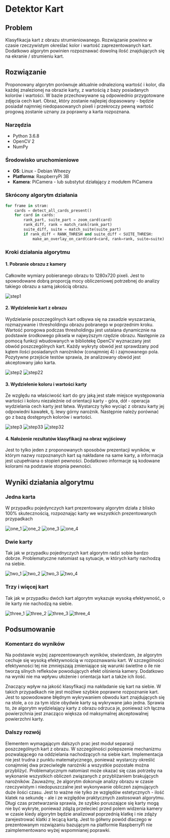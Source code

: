 # Detektor Kart

## Problem

Klasyfikacja kart z obrazu strumieniowanego. Rozwiązanie powinno w czasie rzeczywistym określać kolor i wartość zaprezentowanych kart. Dodatkowo algorytm powinien rozpoznawać dowolną ilość znajdujących się na ekranie / strumieniu kart.

## Rozwiązanie

Proponowany algorytm porównuje aktualnie odnalezioną wartość i kolor, dla każdej znalezionej na obrazie karty, z wartością z bazy posiadanych kolorów i wartości. W bazie przechowywane są odpowiednio przygotowane zdjęcia cech kart. Obraz, który zostanie najlepiej dopasowany - będzie posiadał najmniej niedopasowanych pixeli i przekroczy pewną wartość progową zostanie uznany za poprawny a karta rozpoznana.

### Narzędzia

- Python 3.6.8
- OpenCV 2
- NumPy
  
### Środowisko uruchomieniowe

- **OS**: Linux - Debian Wheezy
- **Platforma**: RaspberryPi 3B
- **Kamera**: PiCamera - lub substytut działający z modułem PiCamera

### Skrócony algorytm działania

```python
for frame in stram:
    cards = detect_all_cards_present()
    for card in cards:
        rank_part, suite_part = zoom_card(card)
        rank_diff, rank = match_rank(rank_part)
        suite_diff, suite = match_suite(suite_part)
        if rank_diff < RANK_THRESH and suite_diff < SUITE_THRESH:
            make_an_overlay_on_card(card=card, rank=rank, suite=suite)
```

### Kroki działania algorytmu

#### 1. Pobranie obrazu z kamery

Całkowite wymiary pobieranego obrazu to 1280x720 pixeli. Jest to spowodowane dobrą proporcją mocy obliczeniowej potrzebnej do analizy takiego obrazu a samą jakością obrazu.

![step1](images/step1.png)

#### 2. Wydzielenie kart z obrazu

Wydzielanie poszczególnych kart odbywa się na zasadzie wyszarzania, rozmazywanie i thresholdingu obrazu pobranego w poprzednim kroku. Wartość porogowa podczas thresholdingu jest ustalana dynamicznie na podstawie środkowego piksela w najwyższym rzędzie obrazu. Następnie za pomocą funkcji wbudowanych w bibliotekę OpenCV wyznaczany jest obwód poszczególnych kart. Każdy wykryty obwód jest sprawdzany pod kątem ilości posiadanych narożników (conajmniej 4) i zajmowanego pola. Pozytywne przejście testów sprawia, że analizowany obwód jest akceptowany jako karta.

![step2](images/step2.png)
![step22](images/step22.png)

#### 3. Wydzielenie koloru i wartości karty

Ze względu na właściwość kart do gry jaką jest stałe miejsce występowania wartości i koloru niezależnie od orientacji karty - góra, dół - operacja wydzielania cech karty jest łatwa. Wystarczy tylko wyciąć z obrazu karty jej odpowiedni kawałek, tj. lewy górny narożnik. Następnie należy porównać go z bazą dostępnych kolorów i wartości.

![step3](images/step31.png)
![step33](images/step35.png)
![step32](images/step33.png)

#### 4. Nałożenie rezultatów klasyfikacji na obraz wyjściowy

Jest to tylko jeden z proponowanych sposobów prezentacji wyników, w którym nazwy rozpoznanych kart są nakładane na same karty, a informacja jest uzupełniana o stopień pewności. Dodatkowo informacje są kodowane kolorami na podstawie stopnia pewności.

## Wyniki działania algorytmu

### Jedna karta

W przypadku pojedynczych kart prezentowany algorytm działa z blisko 100% skutecznością, rozpoznając karty we wszystkich prezentowanych przypadkach

![one_1](images/one_1.png)
![one_2](images/one_2.png)
![one_3](images/one_3.png)
![one_4](images/one_4.png)

### Dwie karty

Tak jak w przypadku pojednyczych kart algorytm radzi sobie bardzo dobrze. Problematyczne natomiast są sytuacje, w których karty nachodzą na siebie.

![two_1](images/two_1.png)
![two_2](images/two_2.png)
![two_3](images/two_3.png)
![two_4](images/two_4.png)

### Trzy i więcej kart

Tak jak w przypadku dwóch kart algorytm wykazuje wysoką efektywność, o ile karty nie nachodzą na siebie.

![three_1](images/three_1.png)
![three_2](images/three_2.png)
![three_3](images/three_3.png)
![three_4](images/three_4.png)

## Podsumowanie

### Komentarz do wyników

Na podstawie wyżej zaprezentowanych wyników, stwierdzam, że algorytm cechuje się wysoką efektywnością w rozpoznawaniu kart. W szczególności efektywności tej nie zmniejszają zmieniające się warunki świetlne o ile nie tworzą silnych refleksów powodujących efekt olśnienia kamery. Dodatkowo na wyniki nie ma wpływu ułożenie i orientacja kart a także ich ilość.

Znaczący wpływ na jakość klasyfikacji ma nakładanie się kart na siebie. W takich przypadkach nie jest możliwe szybkie poprawne rozpoznanie kart. Jest to spowodowane błędnym wykrywaniem obwodu kart znajdujących się na stole, a co za tym idzie obydwie karty są wykrywane jako jedna. Sprawia to, że algorytm wydzielający karty z obrazu odrzuca je, ponieważ ich łączna powierzchnia jest znacząco większa od maksymalnej akceptowalnej powierzchni karty.

### Dalszy rozwój

Elementem wymagającym dalszych prac jest moduł separacji poszczególnych kart z obrazu. W szczególności polepszenie mechanizmu pozwalającego na oddzielania nachodzących na siebie kart. Implementacja nie jest trudna z punktu matematycznego, ponieważ wystarczy określić conajmniej dwa przeciwległe narożniki a wszystkie pozostałe można przybliżyć. Problematycznym natomiast może okazać się czas potrzeby na wykonanie wszystkich obliczeń związanych z przybliżaniem brakujących narożników. Zauważmy, że algorytm dokonuje analizy obrazu w czasie rzeczywistym i niedopuszczalne jest wykonywanie obliczeń zajmujących duże ilości czasu. Jest to ważne nie tylko ze względów estetycznych - ilość klatek na sekundę - ale i ze względów praktycznych zastosowań algorytmu. Długi czas przetwarzania sprawia, że szybko poruszające się karty mogą nie być wykryte, ponieważ zdążą przelecieć przed polem widzenia kamery w czasie kiedy algorytm będzie analizował poprzednią klatkę i nie zdąży zarejestrować klatki z lecącą kartą. Jest to gółwny powód dlaczego w prezentowanym rozwiązaniu bazującym na platformie RaspberryPi nie zaimplementowano wyżej wspomnianej poprawki.
